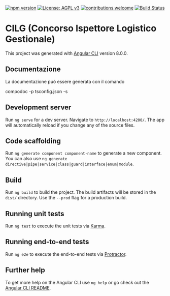
[![npm version](https://img.shields.io/badge/%40angular%2Fcore-8.0.0-%23dd0031.svg)](https://www.npmjs.com/package/@angular/core/v/8.0.0)
[![License: AGPL v3](https://img.shields.io/badge/License-AGPL%20v3-blue.svg)](https://www.gnu.org/licenses/agpl-3.0)
[![contributions welcome](https://img.shields.io/badge/contributions-welcome-brightgreen.svg?style=flat)](https://github.com/rabbithols/concorsoILG2019/issues)
[![Build Status](https://travis-ci.org/RabbitHols/concorsoILG2019.svg?branch=dev)](https://travis-ci.org/RabbitHols/concorsoILG2019)

# CILG (Concorso Ispettore Logistico Gestionale)

This project was generated with [Angular CLI](https://github.com/angular/angular-cli) version 8.0.0.

## Documentazione

La documentazione può essere generata con il comando

compodoc -p tsconfig.json -s

## Development server

Run `ng serve` for a dev server. Navigate to `http://localhost:4200/`. The app will automatically reload if you change any of the source files.

## Code scaffolding

Run `ng generate component component-name` to generate a new component. You can also use `ng generate directive|pipe|service|class|guard|interface|enum|module`.

## Build

Run `ng build` to build the project. The build artifacts will be stored in the `dist/` directory. Use the `--prod` flag for a production build.

## Running unit tests

Run `ng test` to execute the unit tests via [Karma](https://karma-runner.github.io).

## Running end-to-end tests

Run `ng e2e` to execute the end-to-end tests via [Protractor](http://www.protractortest.org/).

## Further help

To get more help on the Angular CLI use `ng help` or go check out the [Angular CLI README](https://github.com/angular/angular-cli/blob/master/README.md).
